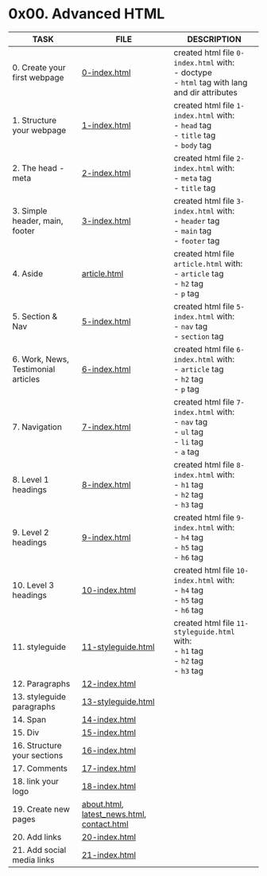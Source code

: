 # 0x00. Advanced HTML

| TASK                                | FILE                                                                                         | DESCRIPTION                                                                                            |
|-------------------------------------|----------------------------------------------------------------------------------------------|--------------------------------------------------------------------------------------------------------|
| 0. Create your first webpage        | [0-index.html](0-index.html)                                                                 | created html file `0-index.html` with:<br> - doctype<br> - `html` tag with lang and dir attributes<br> |
| 1. Structure your webpage           | [1-index.html](1-index.html)                                                                 | created html file `1-index.html` with:<br> - `head` tag<br> - `title` tag<br> - `body` tag<br>         |
| 2. The head - meta                  | [2-index.html](2-index.html)                                                                 | created html file `2-index.html` with:<br> - `meta` tag<br> - `title` tag<br>                          |
| 3. Simple header, main, footer      | [3-index.html](3-index.html)                                                                 | created html file `3-index.html` with:<br> - `header` tag<br> - `main` tag<br> - `footer` tag<br>      |
| 4. Aside                            | [article.html](article.html)                                                                 | created html file `article.html` with:<br> - `article` tag<br> - `h2` tag<br> - `p` tag<br>            |
| 5. Section & Nav                    | [5-index.html](5-index.html)                                                                 | created html file `5-index.html` with:<br> - `nav` tag<br> - `section` tag<br>                         |
| 6. Work, News, Testimonial articles | [6-index.html](6-index.html)                                                                 | created html file `6-index.html` with:<br> - `article` tag<br> - `h2` tag<br> - `p` tag<br>            |
| 7. Navigation                       | [7-index.html](7-index.html)                                                                 | created html file `7-index.html` with:<br> - `nav` tag<br> - `ul` tag<br> - `li` tag<br> - `a` tag<br> |
| 8. Level 1 headings                 | [8-index.html](8-index.html)                                                                 | created html file `8-index.html` with:<br> - `h1` tag<br> - `h2` tag<br> - `h3` tag<br>                |
| 9. Level 2 headings                 | [9-index.html](9-index.html)                                                                 | created html file `9-index.html` with:<br> - `h4` tag<br> - `h5` tag<br> - `h6` tag<br>                |
| 10. Level 3 headings                | [10-index.html](10-index.html)                                                               | created html file `10-index.html` with:<br> - `h4` tag<br> - `h5` tag<br> - `h6` tag<br>               |
| 11. styleguide                      | [11-styleguide.html](11-styleguide.html)                                                     | created html file `11-styleguide.html` with:<br> - `h1` tag<br> - `h2` tag<br> - `h3` tag<br>          |
| 12. Paragraphs                      | [12-index.html](12-index.html)                                                               |                                                                                                        |
| 13. styleguide paragraphs           | [13-styleguide.html](13-styleguide.html)                                                     |                                                                                                        |
| 14. Span                            | [14-index.html](14-index.html)                                                               |                                                                                                        |
| 15. Div                             | [15-index.html](15-index.html)                                                               |                                                                                                        |
| 16. Structure your sections         | [16-index.html](16-index.html)                                                               |                                                                                                        |
| 17. Comments                        | [17-index.html](17-index.html)                                                               |                                                                                                        |
| 18. link your logo                  | [18-index.html](18-index.html)                                                               |                                                                                                        |
| 19. Create new pages                | [about.html](about.html), [latest_news.html](latest_news.html), [contact.html](contact.html) |                                                                                                        |
| 20. Add links                       | [20-index.html](20-index.html)                                                               |                                                                                                        |
| 21. Add social media links                                    | [21-index.html](21-index.html)                                                                                             |                                                                                                        |

